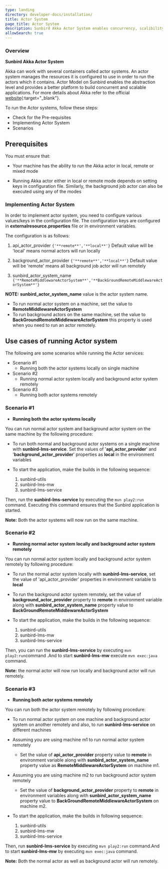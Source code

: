 ```yaml
---
type: landing
directory: developer-docs/installation/
title: Actor System
page_title: Actor System
description: Sunbird Akka Actor System enables concurrency, scalibility
allowSearch: true
---
```

### Overview

**Sunbird Akka Actor System**

Akka can work with several containers called actor systems. An actor system manages the resources it is configured to use in order to run the actors which it contains. Actor Model on Sunbird enables the abstraction level and provides a better platform to build concurrent and scalable applications. For more details about Akka refer to the official [website](https://doc.akka.io/docs/akka/current/general/actor-systems.html){:target="_blank"}.

To run the Actor systems, follow these steps:

- Check for the Pre-requisites
- Implementing Actor System
- Scenarios 

## Prerequisites

You must ensure that:

- Your machine has the ability to run the Akka actor in local, remote or mixed mode

- Running Akka actor either in local or remote mode depends on setting keys in configuration file. Similarly, the background job actor can also be executed using any of the modes

### Implementing Actor System

In order to implement actor system, you need to configure various values/keys in the configuration file. The configuration keys are configured in **externalresource.properties** file or in environment variables.

The configuration is as follows:

1. api_actor_provider ```{'**remote**','**local**'}``` Default value will be 'local' means normal actors will run locally

2. background_actor_provider ```{'**remote**','**local**'}``` Default value will be 'remote' means all background job actor will run remotely

3. sunbird_actor_system_name ```{'**RemoteMiddlewareActorSystem**','**BackGroundRemoteMiddlewareActorSystem**'}```

**NOTE:** **sunbird_actor_system_name** value is the actor system name.

   - To run normal actor system on a machine, set the value to **RemoteMiddlewareActorSystem**
   - To run background actors on the same  machine, set the value to **BackGroundRemoteMiddlewareActorSystem** this property is used         when you need to run an actor remotely.

## Use cases of running Actor system

The following are some scenarios while running the Actor services:

- Scenario #1
  - Running both the actor systems locally on single machine
- Scenario #2
  - Running normal actor system locally and background actor system remotely
- Scenario #3
  - Running both actor systems remotely

### Scenario #1

- **Running both the actor systems locally**
 
 You can run normal actor system and background actor system on the same machine by the following procedure:   
    
   - To run both normal and background actor systems on a single machine with **sunbird-lms-service**. Set the values of '**api_actor_provider**' and '**background_actor_provider**' properties as **local** in the environment variables

   - To start the application, make the builds in the following sequence:
   
      1. sunbird-utils
      2. sunbird-lms-mw
      3. sunbird-lms-service

 Then, run the **sunbird-lms-service** by executing the ```mvn play2:run``` command. Executing this command ensures that the Sunbird application is started.
 
 **Note:** Both the actor systems will now run on the same machine.

### Scenario #2

- **Running normal actor system locally and background actor system remotely**

You can run normal actor system locally and background actor system remotely by following procedure:

   - To run the normal actor system locally with **sunbird-lms-service**, set the value of 'api_actor_provider' properties in environment variable to **local**

   - To run the background actor system remotely, set the value of **background_actor_provider** property to **remote** in environment variable along with **sunbird_actor_system_name** property value to **BackGroundRemoteMiddlewareActorSystem**

   - To start the application, make the builds in the following sequence:
  
     1. sunbird-utils
     2. sunbird-lms-mw
     3. sunbird-lms-service

Then, you can run the **sunbird-lms-service** by executing ```mvn play2:run```command .And to start **sunbird-lms-mw** execute ```mvn exec:java``` command.

**Note:** the normal actor will now run locally and background actor will run remotely.

### Scenario #3

- **Running both actor systems remotely**

You can run both the actor system remotely by following procedure:

- To run normal actor system on one machine and background actor system on another remotely and also, to run  **sunbird-lms-service** on different machines

 -  Assuming you are using machine m1 to run normal actor system remotely
 
    -  Set the value of **api_actor_provider** property value to **remote**  in environment variable along with **sunbird_actor_system_name** property value as **RemoteMiddlewareActorSystem** on machine m1.

 - Assuming you are using machine m2 to run background actor system remotely
  
    - Set the value of **background_actor_provider** property to **remote**  in environment variables along with **sunbird_actor_system_name** property value to **BackGroundRemoteMiddlewareActorSystem** on machine m2.

- To start the application, make the builds in following sequence:
      
     1. sunbird-utils 
     2. sunbird-lms-mw
     3. sunbird-lms-service

Then, run  **sunbird-lms-service** by executing ```mvn play2:run``` command.And to start **sunbird-lms-mw** by executing ```mvn exec:java``` command.

**Note:** Both the normal actor as well as background actor will run remotely.
